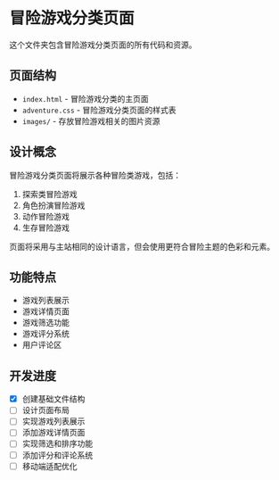 # 冒险游戏分类页面

这个文件夹包含冒险游戏分类页面的所有代码和资源。

## 页面结构

- `index.html` - 冒险游戏分类的主页面
- `adventure.css` - 冒险游戏分类页面的样式表
- `images/` - 存放冒险游戏相关的图片资源

## 设计概念

冒险游戏分类页面将展示各种冒险类游戏，包括：

1. 探索类冒险游戏
2. 角色扮演冒险游戏
3. 动作冒险游戏
4. 生存冒险游戏

页面将采用与主站相同的设计语言，但会使用更符合冒险主题的色彩和元素。

## 功能特点

- 游戏列表展示
- 游戏详情页面
- 游戏筛选功能
- 游戏评分系统
- 用户评论区

## 开发进度

- [x] 创建基础文件结构
- [ ] 设计页面布局
- [ ] 实现游戏列表展示
- [ ] 添加游戏详情页面
- [ ] 实现筛选和排序功能
- [ ] 添加评分和评论系统
- [ ] 移动端适配优化